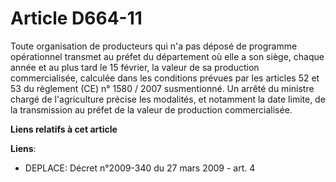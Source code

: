 # Article D664-11

Toute organisation de producteurs qui n'a pas déposé de programme opérationnel transmet au préfet du département où elle a
son siège, chaque année et au plus tard le 15 février, la valeur de sa production commercialisée, calculée dans les
conditions prévues par les articles 52 et 53 du règlement (CE) n° 1580 / 2007 susmentionné. Un arrêté du ministre chargé de
l'agriculture précise les modalités, et notamment la date limite, de la transmission au préfet de la valeur de production
commercialisée.

**Liens relatifs à cet article**

**Liens**:

  - DEPLACE: Décret n°2009-340 du 27 mars 2009 - art. 4
